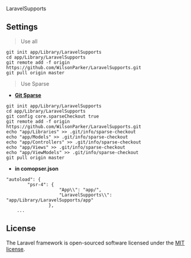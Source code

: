 LaravelSupports

## Settings

> Use all
```
git init app/Library/LaravelSupports
cd app/Library/LaravelSupports
git remote add -f origin https://github.com/WilsonParker/LaravelSupports.git
git pull origin master
``` 

> Use Sparse
- **[Git Sparse](https://www.lesstif.com/gitbook/git-clone-20776761.html)**
```
git init app/Library/LaravelSupports
cd app/Library/LaravelSupports
git config core.sparseCheckout true
git remote add -f origin https://github.com/WilsonParker/LaravelSupports.git
echo "app/Libraries" >> .git/info/sparse-checkout
echo "app/Models" >> .git/info/sparse-checkout
echo "app/Controllers" >> .git/info/sparse-checkout
echo "app/Views" >> .git/info/sparse-checkout
echo "app/ViewModels" >> .git/info/sparse-checkout
git pull origin master

```
- **in comopser.json**
```
"autoload": {
        "psr-4": {
                    "App\\": "app/",
                    "LaravelSupports\\": "app/Library/LaravelSupports/app"
                },
    ...
```
## License

The Laravel framework is open-sourced software licensed under the [MIT license](https://opensource.org/licenses/MIT).
